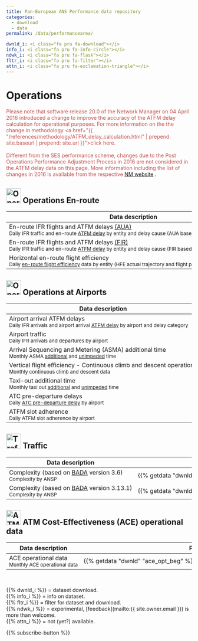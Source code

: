 ```yaml
---
title: Pan-European ANS Performance data repository
categories:
  - download
  - data
permalink: /data/performancearea/

dwnld_i: <i class="fa pru fa-download"></i>
info_i: <i class="fa pru fa-info-circle"></i>
ndwk_i: <i class="fa pru fa-flask"></i>
fltr_i: <i class="fa pru fa-filter"></i>
attn_i: <i class="fa pru fa-exclamation-triangle"></i>
---
```

# Operations

<span style="color: rgb(192, 80, 77);">Please note that software release 20.0 of the Network Manager on 04 April 2016 introduced
a change to improve the accuracy of the ATFM delay calculation for operational purposes.
For more information on the the change in methodology
<a href="{{ "/references/methodology/ATFM_delay_calculation.html" | prepend: site.baseurl | prepend: site.url }}">click here</a>.</span> <br>
<br>
<span style="color: rgb(192, 80, 77);">Different from the SES performance scheme, changes due to the Post Operations Performance Adjustment Process in 2016 are not considered in the ATFM delay data on this page. More information including the list of changes in 2016 is available from the respective <a href="http://www.eurocontrol.int/publications/post-operations-performance-adjustment-process" target="_blank">NM website</a></span> .

## <img src="/images/prcq-operations-enroute.png" width="40" height="40" alt="Operations En-route"> Operations En-route

| Data description                                                                                                                                                                   | Period                                                                                | Excel                                  | CSV                                         | Metadata                                |
|------------------------------------------------------------------------------------------------------------------------------------------------------------------------------------|---------------------------------------------------------------------------------------|----------------------------------------|---------------------------------------------|-----------------------------------------|
| En-route IFR flights and ATFM delays [(AUA)][DefAUA]<br><small>Daily IFR traffic and en-route [ATFM delay][ATFMdelay] by entity and delay cause (AUA based)</small>                | {{% getdata "dwnld" "ert_dly_aua_beg" %}} - {{% getdata "dwnld" "ert_dly_aua_end" %}} | [xls {{% dwnld_i %}}][ERT-DLY-AUAxlsx] |                                             | [meta {{% info_i %}}][ERT-DLY-AUA-meta] |
| En-route IFR flights and ATFM delays [(FIR)][DefFIR]<br><small>Daily IFR traffic and en-route [ATFM delay][ATFMdelay] by entity and delay cause (FIR based)</small>                | {{% getdata "dwnld" "ert_dly_fir_beg" %}} - {{% getdata "dwnld" "ert_dly_fir_end" %}} | [xls {{% dwnld_i %}}][ERT-DLY-FIRxlsx] |                                             | [meta {{% info_i %}}][ERT-DLY-FIR-meta] |
| Horizontal en-route flight efficiency <br><small>Daily [en-route flight efficiency][DefFE] data by entity (HFE actual trajectory and flight plan, KEP and KEA indicators)</small>  | {{% getdata "dwnld" "hfe_beg" %}} - {{% getdata "dwnld" "hfe_end" %}}                 | [xls {{% dwnld_i %}}][HFExlsx]         | [csv {{% fltr_i %}} {{% ndwk_i %}}][HFEcsv] | [meta {{% info_i %}}][HFEmeta]          |

[ATFMdelay]: /references/definition/atfm-delay/ "ATFM Delay definition"

[ERT-DLY-AUAxlsx]: /data/set/ert_dly/En-Route_ATFM_Delay_AUA.xlsm "ERT-DLY (Excel)"
[ERT-DLY-FIRxlsx]: /data/set/ert_dly/En-Route_ATFM_Delay_FIR.xlsm "ERT-DLY (Excel)"
[ERT-DLYcsv]: /404/ "ERT-DLY (CSV)"
[ERT-DLY-AUA-meta]: /reference/dataset/en-route-atfm-delay-aua/ "ERT-DLY (Meta)"
[ERT-DLY-FIR-meta]: /reference/dataset/en-route-atfm-delay-fir/ "ERT-DLY (Meta)"

[HFExlsx]: /data/set/hfe/Horizontal_Flight_Efficiency.xlsm "HFE (Excel)"
[HFEcsv]: /data/set/hfe/horizontal_flight_efficiency.html "HFE (CSV)"
[HFEmeta]: /reference/dataset/horizontal-flight-efficiency/ "HFE (Meta)"

[DefAUA]: /reference/acronym/aua/ "AUA definition"
[DefFIR]: /reference/acronym/fir/ "FIR definition"
[DefFE]: /reference/methodology/horizontal-flight-efficiency-pi/ "Flight Efficiency performance indicator"



## <img src="/images/prcq-operations-airport.png" width="40" height="40" alt="Operations at Airports"> Operations at Airports

| Data description                                                                                                                                        | Period                                                                        | Excel                              | CSV                                             |  Metadata                          |
|---------------------------------------------------------------------------------------------------------------------------------------------------------|-------------------------------------------------------------------------------|------------------------------------|-------------------------------------------------|------------------------------------|
| Airport arrival ATFM delays<br><small>Daily IFR arrivals and airport arrival [ATFM delay][ATFMdelay] by airport and delay category</small>              | {{% getdata "dwnld" "apt_dly_beg" %}} - {{% getdata "dwnld" "apt_dly_end" %}} | [xls {{% dwnld_i %}}][APT-DLYxlsx] | [csv {{% fltr_i %}} {{% ndwk_i %}}][APT-DLYcsv] | [meta {{% info_i %}}][APT-DLYmeta] |
| Airport traffic<br><small>Daily IFR arrivals and departures by airport</small>                                                                          | {{% getdata "dwnld" "apt_flt_beg" %}} - {{% getdata "dwnld" "apt_flt_end" %}}         | [xls {{% dwnld_i %}}][APT-FLTxlsx] |                                                 | [meta {{% info_i %}}][APT-FLTmeta] |
| Arrival Sequencing and Metering (ASMA) additional time<br><small>Monthly ASMA [additional][ASMAadditional] and [unimpeded][ASMAunimpeded] time</small>  | {{% getdata "dwnld" "asma_beg" %}} - {{% getdata "dwnld" "asma_end" %}}               | [xls {{% dwnld_i %}}][ASMAxlsx]    |                                                 | [meta {{% info_i %}}][ASMAmeta]    |
| Vertical flight efficiency - Continuous climb and descent operations<br><small>Monthly continuous climb and descent data</small>                        | {{% getdata "dwnld" "cdo_beg" %}} - {{% getdata "dwnld" "cdo_end" %}}                 | [xls {{% dwnld_i %}}][CDOxlsx]     |                                                 | [meta {{% info_i %}}][CDOmeta]     |
| Taxi-out additional time<br><small>Monthly taxi out [additional][TX-OUTadditional] and [unimpeded][TX-OUTunimpeded] time</small>                        | {{% getdata "dwnld" "tx_out_beg" %}} - {{% getdata "dwnld" "tx_out_end" %}}           | [xls {{% dwnld_i %}}][TX-OUTxlsx]  |                                                 | [meta {{% info_i %}}][TX-OUTmeta]  |
| ATC pre-departure delays<br><small>Daily [ATC pre-departure delay][ATCpredepdelay] by airport</small>                                                   | {{% getdata "dwnld" "atc_pre_beg" %}} - {{% getdata "dwnld" "atc_pre_end" %}}         | [xls {{% dwnld_i %}}][ATC-PRExlsx] |                                                 | [meta {{% info_i %}}][ATC-PREmeta] |
| ATFM slot adherence<br><small>Daily ATFM slot adherence by airport</small>                                                                              | {{% getdata "dwnld" "slt_adh_beg" %}} - {{% getdata "dwnld" "slt_adh_end" %}}         | [xls {{% dwnld_i %}}][SLT-ADHxlsx] |                                                 | [meta {{% info_i %}}][SLT-ADHmeta] |


[ASMAadditional]: /reference/definition/additional-asma-time/ "ASMA Additional Time definition"
[ASMAunimpeded]: /reference/definition/unimpeded-asma-time/ "ASMA Unimpeded Time definition"
[TX-OUTadditional]: /reference/definition/additional-taxi-out-time/ "Taxi-out Additional Time definition"
[TX-OUTunimpeded]: /reference/definition/unimpeded-taxi-out-time/ "Taxi-out Unimpeded Time definition"
[ATCpredepdelay]: /reference/definition/atc-pre-departure-delay/ "ATC Pre-departure Delay definition"

[APT-FLTxlsx]: /data/set/apt_flt/Airport_Traffic.xlsm "APT-FLT (Excel)"
[APT-FLTcsv]: /404/ "APT-FLT (CSV)"
[APT-FLTmeta]: /reference/dataset/airport-traffic/  "APT-FLT (Meta)"

[APT-DLYxlsx]: /data/set/apt_dly/Airport_Arrival_ATFM_Delay.xlsm "APT-DLY (Excel)"
[APT-DLYcsv]: /data/set/apt-dly/airport-arrival-atfm-delay/ "APT-DLY (CSV)"
[APT-DLYmeta]: /reference/dataset/airport-arrival-atfm-delay/ "APT-DLY (Meta)"

[ASMAxlsx]: /data/set/asma/ASMA_Additional_Time.xlsm "ASMA (Excel)"
[ASMAcsv]: /404/ "ASMA (CSV)"
[ASMAmeta]: /reference/dataset/asma-additional-time/ "ASMA (Meta)"

[CDOxlsx]: /data/set/cdo_cco/Vertical_Flight_Efficiency_cdo_cco.xlsm "CDO/CCO (Excel)"
[CDOcsv]: /404/ "CDO/CCO (CSV)"
[CDOmeta]: /reference/dataset/continuous-climb-descent/ "CDO/CCO (Meta)"

[TX-OUTxlsx]: /data/set/tx_out/Taxi-Out_Additional_Time.xlsm "TX-OUT (Excel)"
[TX-OUTcsv]: /404/ "TX-OUT (CSV)"
[TX-OUTmeta]: /reference/dataset/taxi-out-additional-time/ "TX-OUT (Meta)"

[ATC-PRExlsx]: /data/set/atc_pre/ATC_Pre-Departure_Delay.xlsm "ATC-PRE (Excel)"
[ATC-PREmeta]: /reference/dataset/atc-pre-departure-delay/  "ATC-PRE (Meta)"

[SLT-ADHxlsx]: /data/set/slt_adh/ATFM_Slot_Adherence.xlsm "SLT-ADH (Excel)"
[SLT-ADHmeta]: /reference/dataset/atfm-slot-adherence/ "SLT-ADH (Meta)"




## <img src="/images/prcq-traffic.png" width="40" height="40" alt="Traffic"> Traffic

| Data description                                                                            | Period                                                                                 | Excel                            | CSV | Metadata                        |
|---------------------------------------------------------------------------------------------|----------------------------------------------------------------------------------------|----------------------------------|-----|---------------------------------|
| Complexity (based on [BADA][CPLXbada] version 3.6) <br><small>Complexity by ANSP</small>    | {{% getdata "dwnld" "cplx_beg_3.6" %}} -  {{% getdata "dwnld" "cplx_end_3.6" %}}       | [xls {{% dwnld_i %}}][CPLXxlsx]  |     | [meta {{% info_i %}}][CPLXmeta] |
| Complexity (based on [BADA][CPLXbada] version 3.13.1) <br><small>Complexity by ANSP</small> | {{% getdata "dwnld" "cplx_beg_3.13.1" %}} - {{% getdata "dwnld" "cplx1_end_3.13.1" %}} | [xls {{% dwnld_i %}}][CPLX1xlsx] |     | [meta {{% info_i %}}][CPLXmeta] |

[CPLXxlsx]: /data/set/cplx/Traffic_Complexity_Scores_1.xlsm "CPLX (Excel)"
[CPLX1xlsx]: /data/set/cplx/Traffic_Complexity_Scores_2.xlsm "CPLX (Excel)"
[CPLXcsv]: /404/ "CPLX (CSV)"
[CPLXmeta]: /reference/dataset/traffic-complexity-score/ "CPLX (Meta)"
[CPLXbada]: /reference/acronym/bada/ "Base of Aircraft Data"




## <img src="/images/prcq-economics.png" width="40" height="40" alt="ATM Cost-Effectiveness (ACE) operational data"> ATM Cost-Effectiveness (ACE) operational data

| Data description                                                     | Period                                                                         | Excel                           | CSV |  Metadata                      |
|----------------------------------------------------------------------|--------------------------------------------------------------------------------|---------------------------------|-----|--------------------------------|
| ACE operational data<br><small>Monthly ACE operational data</small>  | {{% getdata "dwnld" "ace_opt_beg" %}} - {{% getdata "dwnld" "ace_opt_end" %}}  | [xls {{% dwnld_i %}}][ACExlsx]  |     | [specs {{% info_i %}}][ACEurl] |

[ACExlsx]: /data/set/ace_opt/ACE_Monthly_Operational_Data.xls "ACE (Excel)"
[ACEcsv]: /404/ "ACE (CSV)"
[ACEmeta]: /reference/dataset/ace-monthly-operational-data/ "ACE (Meta)"
[ACEurl]: http://www.eurocontrol.int/documents/economic-information-disclosure-specification "ACE specs"

<br>

{{% dwnld_i %}} = dataset download.<br>
{{% info_i %}} = info on dataset.<br>
{{% fltr_i %}} = filter for dataset and download.<br>
{{% ndwk_i %}} = experimental, [feedback](mailto:{{ site.owner.email }}) is more than welcome.<br>
{{% attn_i %}} = not (yet?) available.<br>



<div class="container text-center">
{{% subscribe-button %}}
</div>




<style>
  i.fa.pru {color: #337ab7;}
td {
  white-space: nowrap !important;
}
th:nth-child(2) {
width: 11em !important;
}

th:nth-child(3) {
width: 5em !important;
}

th:nth-child(4) {
width: 5em !important;
}

th:nth-child(5) {
width: 8em !important;
}
</style>